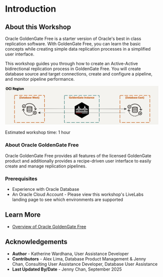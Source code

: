 # Introduction

## About this Workshop

Oracle GoldenGate Free is a starter version of Oracle's best in class replication software. With GoldenGate Free, you can learn the basic concepts while creating simple data replication processes in a simplified user interface.

This workshop guides you through how to create an Active-Active bidirectional replication process in GoldenGate Free. You will create database source and target connections, create and configure a pipeline, and monitor pipeline performance.

   ![Confirmation details](./images/active-active.png " ")

Estimated workshop time: 1 hour

### About Oracle GoldenGate Free

Oracle GoldenGate Free provides all features of the licensed GoldenGate product and additionally provides a recipe-driven user interface to easily create and manage replication pipelines. 

### Prerequisites

* Experience with Oracle Database
* An Oracle Cloud Account - Please view this workshop's LiveLabs landing page to see which environments are supported

## Learn More

* [Overview of Oracle GoldenGate Free](https://docs-uat.us.oracle.com/en/middleware/goldengate/free/21/uggfe/what-is-goldengate-free.html#GUID-D4BFD976-AA02-4D0B-B22D-B00254F3A6C4)

## Acknowledgements

* **Author** - Katherine Wardhana, User Assistance Developer
* **Contributors** -  Alex Lima, Database Product Management & Jenny Chan, Consulting User Assistance Developer, Database User Assistance 
* **Last Updated By/Date** - Jenny Chan, September 2025
